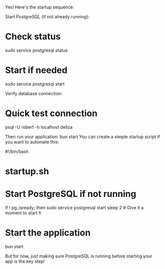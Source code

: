Yes! Here's the startup sequence:

Start PostgreSQL (if not already running):
# Check status
sudo service postgresql status

# Start if needed
sudo service postgresql start


Verify database connection:
# Quick test connection
psql -U robert -h localhost deliza


Then run your application:
bun start
You can create a simple startup script if you want to automate this:

#!/bin/bash
# startup.sh

# Start PostgreSQL if not running
if ! pg_isready; then
    sudo service postgresql start
    sleep 2  # Give it a moment to start
fi

# Start the application
bun start

But for now, just making sure PostgreSQL is running before starting your app is the key step!